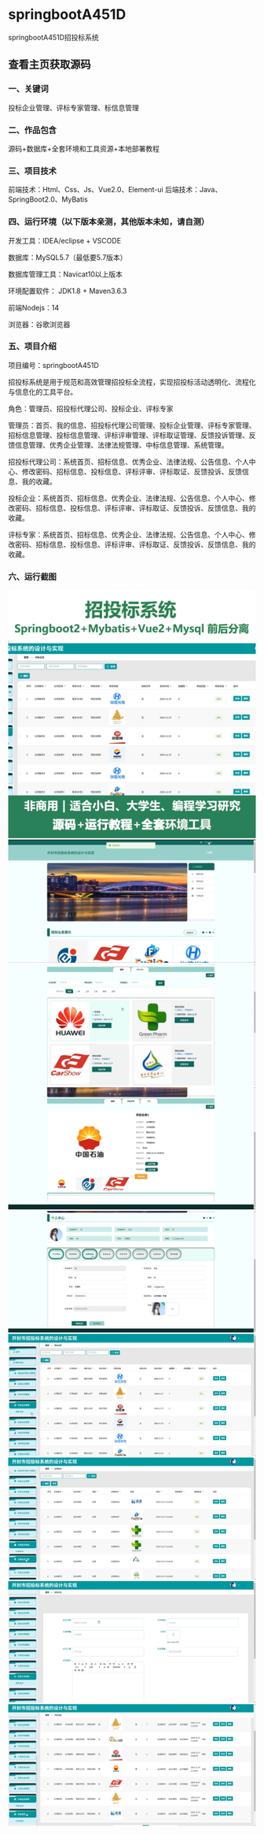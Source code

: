 # springbootA451D
springbootA451D招投标系统
 
## 查看主页获取源码

### 一、关键词
投标企业管理、评标专家管理、标信息管理

### 二、作品包含
源码+数据库+全套环境和工具资源+本地部署教程

### 三、项目技术
前端技术：Html、Css、Js、Vue2.0、Element-ui 
后端技术：Java、SpringBoot2.0、MyBatis

### 四、运行环境（以下版本亲测，其他版本未知，请自测）
开发工具：IDEA/eclipse  + VSCODE

数据库：MySQL5.7（最低要5.7版本）

数据库管理工具：Navicat10以上版本

环境配置软件： JDK1.8 + Maven3.6.3

前端Nodejs：14

浏览器：谷歌浏览器

### 五、项目介绍
项目编号：springbootA451D

招投标系统是用于规范和高效管理招投标全流程，实现招投标活动透明化、流程化与信息化的工具平台。

角色：管理员、招投标代理公司、投标企业、评标专家

管理员：首页、我的信息、招投标代理公司管理、投标企业管理、评标专家管理、招标信息管理、投标信息管理、评标评审管理、评标取证管理、反馈投诉管理、反馈信息管理、优秀企业管理、法律法规管理、中标信息管理、系统管理。

招投标代理公司：系统首页、招标信息、优秀企业、法律法规、公告信息、个人中心、修改密码、招标信息、投标信息、评标评审、评标取证、反馈投诉、反馈信息、我的收藏。

投标企业：系统首页、招标信息、优秀企业、法律法规、公告信息、个人中心、修改密码、招标信息、投标信息、评标评审、评标取证、反馈投诉、反馈信息、我的收藏。

评标专家：系统首页、招标信息、优秀企业、法律法规、公告信息、个人中心、修改密码、招标信息、投标信息、评标评审、评标取证、反馈投诉、反馈信息、我的收藏。

### 六、运行截图
![cover.png](./cover.png)
![1.png](./1.png)
![2.png](./2.png)
![3.png](./3.png)
![4.png](./4.png)
![5.png](./5.png)
![6.png](./6.png)
![7.png](./7.png)
![8.png](./8.png)
